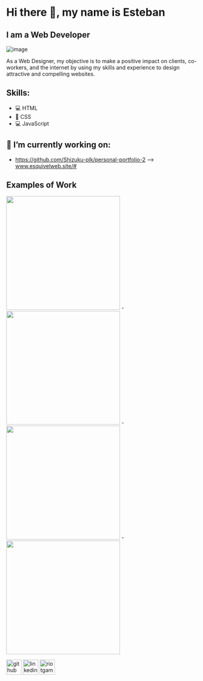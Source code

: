 # Hi there 👋, my name is Esteban
## I am a Web Developer
![image](https://user-images.githubusercontent.com/99621872/189453882-786f4038-40d8-410d-8594-2a94a40aa12a.png)

As a Web Designer, my objective is to make a positive impact on clients, co-workers, and the internet by using my skills and experience to design attractive and compelling websites. 

## Skills: 
* 💻 HTML 
* 🎨 CSS 
* 💻 JavaScript

## 🔭 I’m currently working on:
* https://github.com/Shizuku-plk/personal-portfolio-2 --> www.esquivelweb.site/#

## Examples of Work
<img src="https://user-images.githubusercontent.com/99621872/189181007-147c1556-a7ca-4389-99dc-ba53ec2d6395.png" height="300"> -<img src="https://user-images.githubusercontent.com/99621872/162271523-39842c38-e9f3-4247-9d87-de56933982d5.jpg" height="300"> -<img src="https://user-images.githubusercontent.com/99621872/164507829-573795ee-6bbd-4d89-8e59-562279d315ad.jpg" height="300"> -<img src="https://user-images.githubusercontent.com/99621872/162268250-c979b38b-d248-468a-a6e8-9463b7cfe158.jpg" height="300">

[<img src='https://cdn.jsdelivr.net/npm/simple-icons@3.0.1/icons/github.svg' alt='github' height='40'>](https://github.com/https://github.com/Shizuku-plk)  [<img src='https://cdn.jsdelivr.net/npm/simple-icons@3.0.1/icons/linkedin.svg' alt='linkedin' height='40'>](https://www.linkedin.com/in/https://www.linkedin.com/in/esteban-esquivel-5814171a7?lipi=urn%3Ali%3Apage%3Ad_flagship3_profile_view_base_contact_details%3BLsiEgvBDTNGy0p22WlDsvQ%3D%3D/)  [<img src='https://cdn.jsdelivr.net/npm/simple-icons@3.0.1/icons/riotgames.svg' alt='riotgames' height='40'>](Shizuku#plk)  

